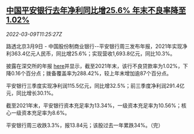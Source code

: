 <!--1646825463000-->
[中国平安银行去年净利同比增25.6% 年末不良率降至1.02%](https://cn.reuters.com/article/china-pingan-2021-profit-0309-idCNKBS2L614F)
------

<div><i>2022-03-09T11:25:27Z</i></div><p>路透北京3月9日 - 中国股份制商业银行--平安银行周三发布年报，2021年实现净利363.4亿元人民币，同比增25.6%；实现营收1,693.8亿元，同比10.3%。</p><p>披露在深交所的年报 <a href="http://www.szse.cn/disclosure/listed/bulletinDetail/index.html?6af4584e-837f-4316-80ef-367278a0fdb8">here</a>并显示，截至2021年末，该行不良贷款率为1.02%，下降0.16个百分点；拨备覆盖率为288.42%，较上年末增加逾87个百分点。</p><p>平安银行三季度实现净利润115.5亿元，同比增32.5%；前三季度净利润291.4亿元，同比增长30.1%。</p><p>截至2021年末，平安银行资本充足率为13.34%，一级资本充足率为10.56%；核心一级资本充足率为8.6%。</p><p>平安银行周三收跌3.3%，报13.84元；该股过去一年累跌34%。（完）</p>
